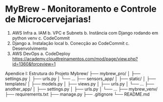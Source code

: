 <h1> MyBrew - Monitoramento e Controle de Microcervejarias! </h1>


1. AWS Infra
    a. IAM
    b. VPC e Subnets
    b. Instância com Django rodando em python venv
    c. CodeCommit
2. Django
    a. Instalação local
    b. Conecção ao CodeCommit
    c. Desenvolvimento
3. AWS DevOps
    a. CodeDeploy
    https://academy.cloudtreinamentos.com/mod/page/view.php?id=1360&forceview=1



Apendice I: Estrutura do Projeto
Mybrew/
├── mybrew_pro/
│   ├── settings.py
│   ├── urls.py
│   └── ...
├── sensors_app/
│   ├── static/
│   ├── templates/
│   ├── models.py
│   ├── views.py
│   ├── urls.py
│   └── ...
├── another_app/
│   ├── settings.py
│   ├── urls.py
│   └── ...
├── mybrew_venv/
├── requirements.txt
├── manage.py
├── .gitignore
└── README.md